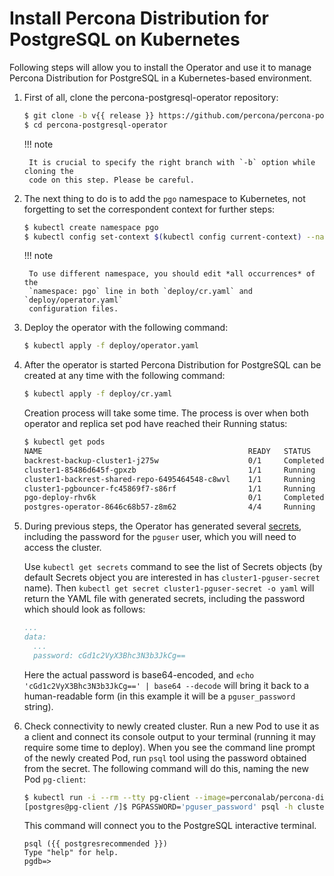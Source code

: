 # Install Percona Distribution for PostgreSQL on Kubernetes

Following steps will allow you to install the Operator and use it to manage
Percona Distribution for PostgreSQL in a Kubernetes-based environment.

1. First of all, clone the percona-postgresql-operator repository:

    ```bash
    $ git clone -b v{{ release }} https://github.com/percona/percona-postgresql-operator
    $ cd percona-postgresql-operator
    ```

    !!! note

        It is crucial to specify the right branch with `-b` option while cloning the
        code on this step. Please be careful.

2. The next thing to do is to add the `pgo` namespace to Kubernetes,
not forgetting to set the correspondent context for further steps:

    ```bash
    $ kubectl create namespace pgo
    $ kubectl config set-context $(kubectl config current-context) --namespace=pgo
    ```

    !!! note

        To use different namespace, you should edit *all occurrences* of the
        `namespace: pgo` line in both `deploy/cr.yaml` and `deploy/operator.yaml`
        configuration files.

3. Deploy the operator with the following command:

    ```bash
    $ kubectl apply -f deploy/operator.yaml
    ```

4. After the operator is started Percona Distribution for PostgreSQL
can be created at any time with the following command:

    ```bash
    $ kubectl apply -f deploy/cr.yaml
    ```

    Creation process will take some time. The process is over when both
    operator and replica set pod have reached their Running status:

    ```bash
    $ kubectl get pods
    NAME                                              READY   STATUS    RESTARTS   AGE
    backrest-backup-cluster1-j275w                    0/1     Completed 0          10m
    cluster1-85486d645f-gpxzb                         1/1     Running   0          10m
    cluster1-backrest-shared-repo-6495464548-c8wvl    1/1     Running   0          10m
    cluster1-pgbouncer-fc45869f7-s86rf                1/1     Running   0          10m
    pgo-deploy-rhv6k                                  0/1     Completed 0          5m
    postgres-operator-8646c68b57-z8m62                4/4     Running   1          5m
    ```

5. During previous steps, the Operator has generated several [secrets](https://kubernetes.io/docs/concepts/configuration/secret/), including the password for the `pguser` user, which you will need to access the cluster.

    Use `kubectl get secrets` command to see the list of Secrets objects (by default Secrets object you are interested in has `cluster1-pguser-secret` name). Then `kubectl get secret cluster1-pguser-secret -o yaml` will return the YAML file with generated secrets, including the password which should look as follows:

    ```yaml
    ...
    data:
      ...
      password: cGd1c2VyX3Bhc3N3b3JkCg==
    ```

    Here the actual password is base64-encoded, and `echo 'cGd1c2VyX3Bhc3N3b3JkCg==' | base64 --decode` will bring it back to a human-readable form (in this example it will be a `pguser_password` string).

6. Check connectivity to newly created cluster. Run a new Pod to use it as a client and connect its console output to your terminal (running it may require some time to deploy). When you see the command line prompt of the newly created Pod, run `psql` tool using the password obtained from the secret. The following command will do this, naming the new Pod `pg-client`:

    ```bash
    $ kubectl run -i --rm --tty pg-client --image=perconalab/percona-distribution-postgresql:{{ postgresrecommended }} --restart=Never -- bash -il
    [postgres@pg-client /]$ PGPASSWORD='pguser_password' psql -h cluster1-pgbouncer -p 5432 -U pguser pgdb
    ```

    This command will connect you to the PostgreSQL interactive terminal.

    ```text
    psql ({{ postgresrecommended }})
    Type "help" for help.
    pgdb=>
    ```
